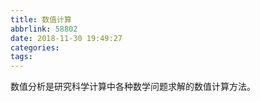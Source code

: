 ```yaml
---
title: 数值计算
abbrlink: 58802
date: 2018-11-30 19:49:27
categories:
tags:
---
```

数值分析是研究科学计算中各种数学问题求解的数值计算方法。